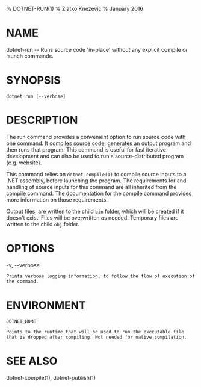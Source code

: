 % DOTNET-RUN(1)
% Zlatko Knezevic
% January 2016

# NAME 
dotnet-run -- Runs source code 'in-place' without any explicit compile or launch commands.

# SYNOPSIS
`dotnet run [--verbose]`

# DESCRIPTION
The run command provides a convenient option to run source code with one command. It compiles source code, generates an output program and then runs that program. This command is useful for fast iterative development and can also be used to run a source-distributed program (e.g. website).

This command relies on `dotnet-compile(1)` to compile source inputs to a .NET assembly, before launching the program. The requirements for and handling of source inputs for this command are all inherited from the compile command. The documentation for the compile command provides more information on those requirements.

Output files, are written to the child `bin` folder, which will be created if it doesn't exist. Files will be overwritten as needed. Temporary files are written to the child `obj` folder.  

# OPTIONS

-v, --verbose

    Prints verbose logging information, to follow the flow of execution of the command.
    
# ENVIRONMENT 

`DOTNET_HOME`

    Points to the runtime that will be used to run the executable file that is dropped after compiling. Not needed for native compilation.  

# SEE ALSO

dotnet-compile(1), dotnet-publish(1)

